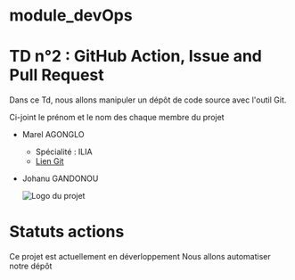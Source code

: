 # module_devOps

# TD n°2 : GitHub Action, Issue and Pull Request

  Dans ce Td, nous allons manipuler un dépôt de code source avec l'outil Git.

  Ci-joint le prénom et le nom des chaque membre du projet

  - Marel AGONGLO
    - Spécialité : ILIA
    - [Lien Git](https://github.com/agonglomarel7/)
  - Johanu GANDONOU

    ![Logo du projet](https://www.google.com/url?sa=i&url=https%3A%2F%2Fwww.u-bourgogne.fr%2Fpresse%2Fidentite-visuelle-charte-graphiqueub&psig=AOvVaw0T1rGYyTE2lcjanHJwueBe&ust=1726575984386000&source=images&cd=vfe&opi=89978449&ved=0CBEQjRxqFwoTCMjjsPO6x4gDFQAAAAAdAAAAABAP)


# Statuts actions

Ce projet est actuellement en déverloppement Nous allons automatiser notre dépôt
